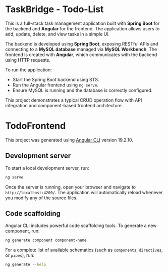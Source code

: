# TaskBridge - Todo-List

This is a full-stack task management application built with **Spring Boot** for the backend and **Angular** for the frontend. The application allows users to add, update, delete, and view tasks in a simple UI.

The backend is developed using **Spring Boot**, exposing RESTful APIs and connecting to a **MySQL database** managed via **MySQL Workbench**. The frontend is created with **Angular**, which communicates with the backend using HTTP requests.

To run the application:
- Start the Spring Boot backend using STS.
- Run the Angular frontend using `ng serve`.
- Ensure MySQL is running and the database is correctly configured.

This project demonstrates a typical CRUD operation flow with API integration and component-based frontend architecture.


# TodoFrontend

This project was generated using [Angular CLI](https://github.com/angular/angular-cli) version 19.2.10.

## Development server

To start a local development server, run:

```bash
ng serve
```

Once the server is running, open your browser and navigate to `http://localhost:4200/`. The application will automatically reload whenever you modify any of the source files.

## Code scaffolding

Angular CLI includes powerful code scaffolding tools. To generate a new component, run:

```bash
ng generate component component-name
```

For a complete list of available schematics (such as `components`, `directives`, or `pipes`), run:

```bash
ng generate --help
```

